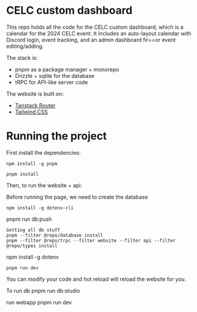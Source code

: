 # CELC custom dashboard

This repo holds all the code for the CELC custom dashboard, which is a calendar for the 2024 CELC event. It includes an auto-layout calendar with Discord login, event tracking, and an admin dashboard fir==or event editing/adding.

The stack is:

- pnpm as a package manager + monorepo
- Drizzle + sqlite for the database
- tRPC for API-like server code

The website is built on:

- [Tanstack Router](https://tanstack.com/router)
- [Tailwind CSS](https://tailwindcss.com/)

# Running the project

First install the dependencies:

```
npm install -g pnpm
```

```
pnpm install
```

Then, to run the website + api:

Before running the page, we need to create the database

```
npm install -g dotenv-cli
```

pnpm run db:push

```
Getting all db stuff
pnpm --filter @repo/database install
pnpm --filter @repo/trpc --filter website --filter api --filter @repo/types install
```

npm install -g dotenv

```
pnpm run dev
```

You can modify your code and hot reload will reload the website for you.

To run db
pnpm run db:studio

run webapp
pnpm run dev
